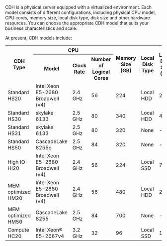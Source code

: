 CDH is a physical server equipped with a virtualized environment. Each model consists of different configurations, including physical CPU model, CPU cores, memory size, local disk type, disk size and other hardware resources. You can choose the appropriate CDH model that suits your business characteristics and scale.

At present, CDH models include:

<table>
<tr>
<th rowspan=2 style="text-align:center">CDH Type</th>
<th colspan=3 style="text-align:center">CPU </th>
<th rowspan=2 style="text-align:center">Memory Size<br>(GB)</th>
<th rowspan=2 style="text-align:center">Local Disk Type</th>
<th rowspan=2 style="text-align:center">Local Disk Size<br>(GB)</th>
<th rowspan=2 style="text-align:center">Private Network<br>Bandwidth</th>
</tr>
<tr>
<th style="text-align:center">Model</th>
<th style="text-align:center">Clock Rate</th>
<th style="text-align:center">Number of Logical Cores</th>
</tr>
<tr>
<td>Standard HS20</td>
<td>Intel Xeon E5-2680 Broadwell (v4)</td>
<td>2.4 GHz</td>
<td>56</td>
<td>224</td>
<td>Local HDD</td>
<td>2452</td>
<td>10-Gigabit</td>
</tr>
<tr>
<td>Standard HS30 </td>
<td>skylake 6133 </td>
<td>2.5 GHz</td>
<td>80</td>
<td>340</td>
<td>Local HDD</td>
<td>4052</td>
<td>25-Gigabit</td>
</tr>
<tr>
<td>Standard HS31 </td>
<td>skylake 6133 </td>
<td>2.5 GHz</td>
<td>80</td>
<td>320</td>
<td>None</td>
<td>-</td>
<td>10-Gigabit</td>
</tr>
<tr>
<td>Standard HS50 </td>
<td>CascadeLake 8255c </td>
<td>2.5 GHz</td>
<td>84</td>
<td>320</td>
<td>None</td>
<td>-</td>
<td>25-Gigabit</td>
</tr>
<tr>
<td>High IO HI20 </td>
<td>Intel Xeon E5-2680 Broadwell (v4)</td>
<td>2.4 GHz</td>
<td>56</td>
<td>224</td>
<td>Local SSD</td>
<td>7052</td>
<td>10-Gigabit</td>
</tr>
<tr>
<td>MEM optimized HM20</td>
<td>Intel Xeon E5-2680 Broadwell (v4)</td>
<td>2.4 GHz</td>
<td>56</td>
<td>480</td>
<td>Local HDD</td>
<td>2452</td>
<td>10-Gigabit</td>
</tr>
<tr>
<td>MEM optimized HM50</td>
<td>CascadeLake 8255</td>
<td>2.5 GHz</td>
<td>84</td>
<td>700</td>
<td>None</td>
<td>-</td>
<td>25-Gigabit</td>
</tr>
<tr>
<td>Compute HC20</td>
<td>Intel Xeon® E5-2667v4</td>
<td>3.2 GHz</td>
<td>32</td>
<td>96</td>
<td>Local SSD</td>
<td>1000</td>
<td>10-Gigabit</td>
</tr>
</table>

